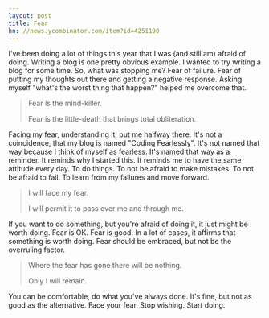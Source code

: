 ```yaml
---
layout: post
title: Fear
hn: //news.ycombinator.com/item?id=4251190
---
```


I've been doing a lot of things this year that I was (and still am) afraid of doing. Writing a blog is one pretty obvious example. I wanted to try writing a blog for some time. So, what was stopping me? Fear of failure. Fear of putting my thoughts out there and getting a negative response. Asking myself "what's the worst thing that happen?" helped me overcome that.

> Fear is the mind-killer.
>
> Fear is the little-death that brings total obliteration.

Facing my fear, understanding it, put me halfway there. It's not a coincidence, that my blog is named "Coding Fearlessly". It's not named that way because I think of myself as fearless. It's named that way as a reminder. It reminds why I started this. It reminds me to have the same attitude every day. To do things. To not be afraid to make mistakes. To not be afraid to fail. To learn from my failures and move forward.

> I will face my fear.
>
> I will permit it to pass over me and through me.

If you want to do something, but you're afraid of doing it, it just might be worth doing. Fear is OK. Fear is good. In a lot of cases, it affirms that something is worth doing. Fear should be embraced, but not be the overruling factor.

> Where the fear has gone there will be nothing.
>
> Only I will remain.

You can be comfortable, do what you've always done. It's fine, but not as good as the alternative. Face your fear. Stop wishing. Start doing.
